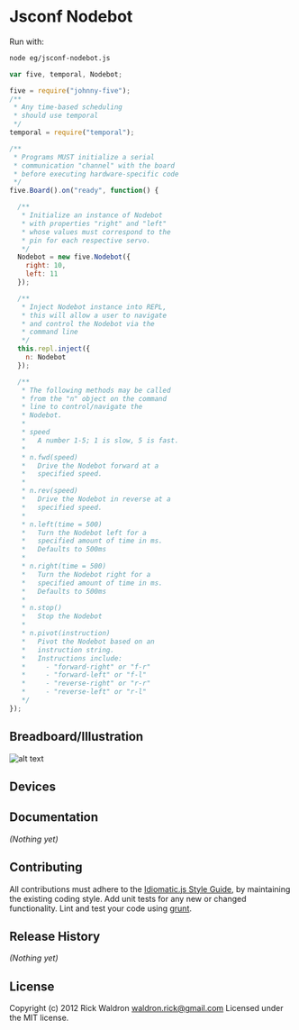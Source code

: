 # Jsconf Nodebot

Run with:
```bash
node eg/jsconf-nodebot.js
```


```javascript
var five, temporal, Nodebot;

five = require("johnny-five");
/**
 * Any time-based scheduling
 * should use temporal
 */
temporal = require("temporal");

/**
 * Programs MUST initialize a serial
 * communication "channel" with the board
 * before executing hardware-specific code
 */
five.Board().on("ready", function() {

  /**
   * Initialize an instance of Nodebot
   * with properties "right" and "left"
   * whose values must correspond to the
   * pin for each respective servo.
   */
  Nodebot = new five.Nodebot({
    right: 10,
    left: 11
  });

  /**
   * Inject Nodebot instance into REPL,
   * this will allow a user to navigate
   * and control the Nodebot via the
   * command line
   */
  this.repl.inject({
    n: Nodebot
  });

  /**
   * The following methods may be called
   * from the "n" object on the command
   * line to control/navigate the
   * Nodebot.
   *
   * speed
   *   A number 1-5; 1 is slow, 5 is fast.
   *
   * n.fwd(speed)
   *   Drive the Nodebot forward at a
   *   specified speed.
   *
   * n.rev(speed)
   *   Drive the Nodebot in reverse at a
   *   specified speed.
   *
   * n.left(time = 500)
   *   Turn the Nodebot left for a
   *   specified amount of time in ms.
   *   Defaults to 500ms
   *
   * n.right(time = 500)
   *   Turn the Nodebot right for a
   *   specified amount of time in ms.
   *   Defaults to 500ms
   *
   * n.stop()
   *   Stop the Nodebot
   *
   * n.pivot(instruction)
   *   Pivot the Nodebot based on an
   *   instruction string.
   *   Instructions include:
   *     - "forward-right" or "f-r"
   *     - "forward-left" or "f-l"
   *     - "reverse-right" or "r-r"
   *     - "reverse-left" or "r-l"
   */
});

```

## Breadboard/Illustration

![alt text](breadboard/jsconf-nodebot.png "jsconf-nodebot.png")




## Devices




## Documentation

_(Nothing yet)_









## Contributing
All contributions must adhere to the [Idiomatic.js Style Guide](https://github.com/rwldrn/idiomatic.js),
by maintaining the existing coding style. Add unit tests for any new or changed functionality. Lint and test your code using [grunt](https://github.com/cowboy/grunt).

## Release History
_(Nothing yet)_

## License
Copyright (c) 2012 Rick Waldron <waldron.rick@gmail.com>
Licensed under the MIT license.

